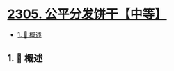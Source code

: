 # [2305. 公平分发饼干【中等】](https://github.com/tnotesjs/TNotes.leetcode/tree/main/notes/2305.%20%E5%85%AC%E5%B9%B3%E5%88%86%E5%8F%91%E9%A5%BC%E5%B9%B2%E3%80%90%E4%B8%AD%E7%AD%89%E3%80%91)

<!-- region:toc -->

- [1. 📝 概述](#1--概述)

<!-- endregion:toc -->

## 1. 📝 概述
